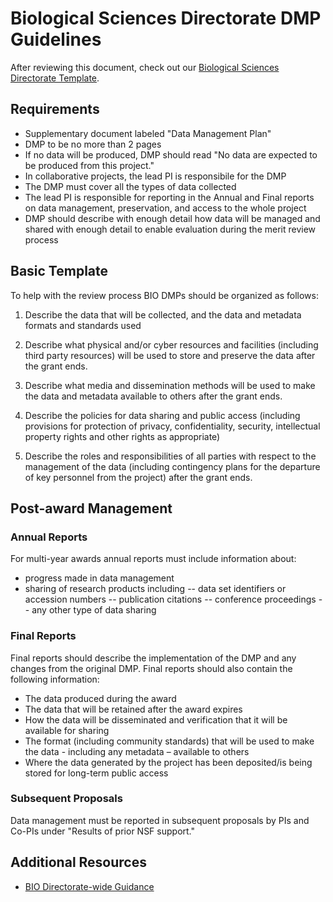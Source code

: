 # Biological Sciences Directorate DMP Guidelines 

After reviewing this document, check out our [Biological Sciences Directorate Template](NSF-BIO-Template.md). 

## Requirements
- Supplementary document labeled "Data Management Plan" 
- DMP to be no more than 2 pages
- If no data will be produced, DMP should read "No data are expected to be produced from this project." 
- In collaborative projects, the lead PI is responsibile for the DMP
- The DMP must cover all the types of data collected 
- The lead PI is responsible for reporting in the Annual and Final reports on data management, preservation, and access to the whole project
- DMP should describe with enough detail how data will be managed and shared with enough detail to enable evaluation during the merit review process

## Basic Template 

To help with the review process BIO DMPs should be organized as follows:

1.  Describe the data that will be collected, and the data and metadata formats and standards used

2. Describe what physical and/or cyber resources and facilities (including third party resources) will be used to store and preserve the data after the grant ends. 

3. Describe what media and dissemination methods will be used to make the data and metadata available to others after the grant ends.

4. Describe the policies for data sharing and public access (including provisions for protection of privacy, confidentiality, security, intellectual property rights and other rights as appropriate)

5. Describe the roles and responsibilities of all parties with respect to the management of the data (including contingency plans for the departure of key personnel from the project) after the grant ends.

## Post-award Management

### Annual Reports 

For multi-year awards annual reports must include information about: 
- progress made in data management 
- sharing of research products including 
-- data set identifiers or accession numbers 
-- publication citations
-- conference proceedings
-- any other type of data sharing 

### Final Reports 

Final reports should describe the implementation of the DMP and any changes from the original DMP. Final reports should also contain the following information: 
- The data produced during the award
- The data that will be retained after the award expires 
- How the data will be disseminated and verification that it will be available for sharing 
- The format (including community standards) that will be used to make the data - including any metadata – available to others 
- Where the data generated by the project has been deposited/is being stored for long-term public access 

### Subsequent Proposals 

Data management must be reported in subsequent proposals by PIs and Co-PIs under "Results of prior NSF support."

## Additional Resources 
- [BIO Directorate-wide Guidance](http://www.nsf.gov/bio/pubs/BIODMP061511.pdf)
